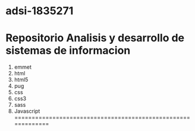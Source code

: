 # adsi-1835271
Repositorio Analisis y desarrollo de sistemas de informacion
===========================================================
1. emmet
2. html
3. html5
4. pug
5. css
6. css3
7. sass
8. Javascript
=============================================================